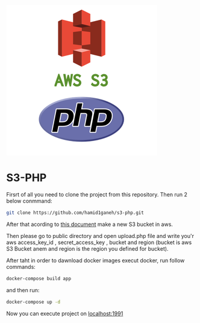 ![Logo](https://github.com/hamid1ganeh/s3-php/blob/main/image.png)

# S3-PHP
Firsrt of all you need to clone the project from this repository.
Then run 2 below conmmand:
```bash
git clone https://github.com/hamid1ganeh/s3-php.git
```
After that acording to [this document](https://docs.aws.amazon.com/AmazonS3/latest/userguide/creating-bucket.html) make a new S3 bucket in aws.

Then please go to public directory and open upload.php file and write you'r aws access_key_id , secret_access_key , bucket and region (bucket is aws S3 Bucket anem and region is the region you defined for bucket).

After taht in order to dawnload docker images execut docker, run follow commands:
```bash
docker-compose build app
```
and then run:
```bash
docker-compose up -d
```
Now you can execute project on [localhost:1991](localhost:1991) 